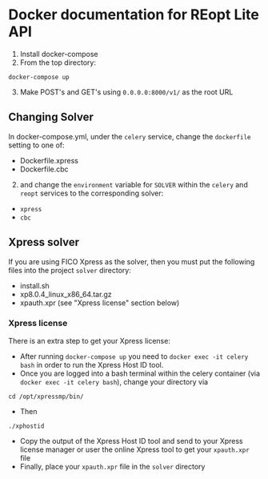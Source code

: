 # Docker documentation for REopt Lite API
1. Install docker-compose
2. From the top directory:
```
docker-compose up
```
3. Make POST's and GET's using `0.0.0.0:8000/v1/` as the root URL

## Changing Solver
In docker-compose.yml, under the `celery` service, change the `dockerfile` setting to one of:
- Dockerfile.xpress
- Dockerfile.cbc
2. and change the `environment` variable for `SOLVER` within the `celery` and `reopt` services to the corresponding solver:
- `xpress`
- `cbc`

## Xpress solver
If you are using FICO Xpress as the solver, then you must put the following files into the project `solver` directory:
- install.sh
- xp8.0.4_linux_x86_64.tar.gz
- xpauth.xpr (see "Xpress license" section below)

### Xpress license
There is an extra step to get your Xpress license:
- After running `docker-compose up` you need to `docker exec -it celery bash` in order to run the Xpress Host ID tool.
- Once you are logged into a bash terminal within the celery container (via `docker exec -it celery bash`), change your directory via
```
cd /opt/xpressmp/bin/
```
- Then
```
./xphostid
```
- Copy the output of the Xpress Host ID tool and send to your Xpress license manager or user the online Xpress tool to get your `xpauth.xpr` file
- Finally, place your `xpauth.xpr` file in the `solver` directory
